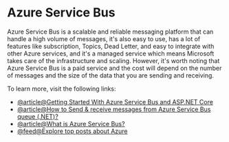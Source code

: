 # Azure Service Bus

Azure Service Bus is a scalable and reliable messaging platform that can handle a high volume of messages, it's also easy to use, has a lot of features like subscription, Topics, Dead Letter, and easy to integrate with other Azure services, and it's a managed service which means Microsoft takes care of the infrastructure and scaling. However, it's worth noting that Azure Service Bus is a paid service and the cost will depend on the number of messages and the size of the data that you are sending and receiving.

To learn more, visit the following links:

- [@article@Getting Started With Azure Service Bus and ASP.NET Core](https://www.c-sharpcorner.com/article/get-started-with-azure-service-bus-queues-asp-net-core-part-1/)
- [@article@How to Send & receive messages from Azure Service Bus queue (.NET)?](https://learn.microsoft.com/en-us/azure/service-bus-messaging/service-bus-dotnet-get-started-with-queues?tabs=passwordless)
- [@article@What is Azure Service Bus?](https://learn.microsoft.com/en-us/azure/service-bus-messaging/service-bus-messaging-overview)
- [@feed@Explore top posts about Azure](https://app.daily.dev/tags/azure?ref=roadmapsh)
